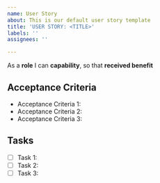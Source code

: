 ```yaml
---
name: User Story
about: This is our default user story template
title: 'USER STORY: <TITLE>'
labels: ''
assignees: ''

---
```


As a **role** I can **capability**,  so that **received benefit**

## Acceptance Criteria
* Acceptance Criteria 1:
* Acceptance Criteria 2:
* Acceptance Criteria 3:
  
## Tasks
- [ ] Task 1:
- [ ] Task 2:
- [ ] Task 3:
